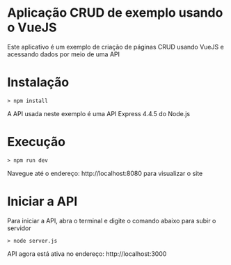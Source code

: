 # Aplicação CRUD de exemplo usando o VueJS
Este aplicativo é um exemplo de criação de páginas CRUD usando VueJS e acessando dados por meio de uma API

# Instalação
    > npm install

A API usada neste exemplo é uma API Express 4.4.5 do Node.js

# Execução
    > npm run dev
    
Navegue até o endereço: http://localhost:8080 para visualizar o site
    
# Iniciar a API

Para iniciar a API, abra o terminal e digite o comando abaixo para subir o servidor

    > node server.js
    
API agora está ativa no endereço: http://localhost:3000
   
